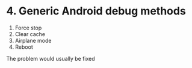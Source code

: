 # 4. Generic Android debug methods

1. Force stop
2. Clear cache
3. Airplane mode
4. Reboot

The problem would usually be fixed

